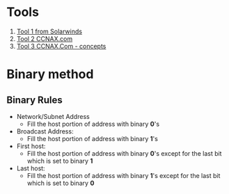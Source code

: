 # Tools
1. [Tool 1 from Solarwinds](https://www.solarwinds.com/free-tools/advanced-subnet-calculator?CMP=BIZ-TAD-DBMBL-SW_WW_X_PP_PPD_FT_EN_TOPFT_SW-SUB-X_X_X_X-Q416#subnetcalculator)
2. [Tool 2 CCNAX.com](https://ccnax.com/online-ip-subnet-calculator/)
3. [Tool 3 CCNAX.Com - concepts](https://ccnax.com/subnetting-concepts-calculator/)

# Binary method
## Binary Rules
- Network/Subnet Address
	- Fill the host portion of address with binary **0**'s
- Broadcast Address:
	- Fill the host portion of address with binary **1**'s
- First host:
	- Fill the host portion of address with binary **0**'s except for the last bit which is set to binary **1**
- Last host:
	- Fill the host portion of address with binary **1**'s except for the last bit which is set to binary **0**
